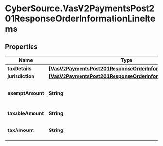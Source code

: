 # CyberSource.VasV2PaymentsPost201ResponseOrderInformationLineItems

## Properties
Name | Type | Description | Notes
------------ | ------------- | ------------- | -------------
**taxDetails** | [**[VasV2PaymentsPost201ResponseOrderInformationTaxDetails]**](VasV2PaymentsPost201ResponseOrderInformationTaxDetails.md) |  | [optional] 
**jurisdiction** | [**[VasV2PaymentsPost201ResponseOrderInformationJurisdiction]**](VasV2PaymentsPost201ResponseOrderInformationJurisdiction.md) |  | [optional] 
**exemptAmount** | **String** | Exempt amount for the lineItem. Returned only if the &#x60;taxInformation.showTaxPerLineItem&#x60; field is set to &#x60;Yes&#x60;.  | [optional] 
**taxableAmount** | **String** | Portion of the item amount that is taxable.  | [optional] 
**taxAmount** | **String** | Total tax for the item. This value is the sum of all taxes applied to the item.  | [optional] 


